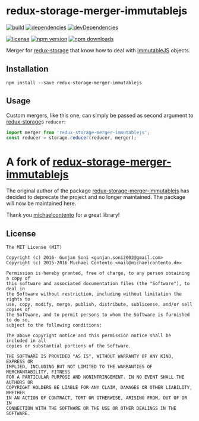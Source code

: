 # redux-storage-merger-immutablejs

[![build](https://travis-ci.org/michaelcontento/redux-storage-merger-immutablejs.svg?branch=master)](https://travis-ci.org/michaelcontento/redux-storage-merger-immutablejs)
[![dependencies](https://david-dm.org/michaelcontento/redux-storage-merger-immutablejs.svg)](https://david-dm.org/michaelcontento/redux-storage-merger-immutablejs)
[![devDependencies](https://david-dm.org/michaelcontento/redux-storage-merger-immutablejs/dev-status.svg)](https://david-dm.org/michaelcontento/redux-storage-merger-immutablejs#info=devDependencies)

[![license](https://img.shields.io/npm/l/redux-storage-merger-immutablejs.svg?style=flat-square)](https://www.npmjs.com/package/redux-storage-merger-immutablejs)
[![npm version](https://img.shields.io/npm/v/redux-storage-merger-immutablejs.svg?style=flat-square)](https://www.npmjs.com/package/redux-storage-merger-immutablejs)
[![npm downloads](https://img.shields.io/npm/dm/redux-storage-merger-immutablejs.svg?style=flat-square)](https://www.npmjs.com/package/redux-storage-merger-immutablejs)

Merger for [redux-storage][] that know how to deal with [ImmutableJS][] objects.

## Installation

    npm install --save redux-storage-merger-immutablejs

## Usage

Custom mergers, like this one, can simply be passed as second argument to [redux-storage][]s `reducer`:

```js
import merger from 'redux-storage-merger-immutablejs';
const reducer = storage.reducer(reducer, merger);
```

# A fork of [redux-storage-merger-immutablejs](https://github.com/michaelcontento/redux-storage-merger-immutablejs)

The original author of the package [redux-storage-merger-immutablejs](https://github.com/michaelcontento/redux-storage-merger-immutablejs) has decided to deprecate the project and no longer maintained. The package will now be maintained here.

Thank you [michaelcontento](https://github.com/michaelcontento) for a great library!

## License

    The MIT License (MIT)

    Copyright (c) 2016- Gunjan Soni <gunjan.soni2002@gmail.com> 
    Copyright (c) 2015-2016 Michael Contento <mail@michaelcontento.de> 

    Permission is hereby granted, free of charge, to any person obtaining a copy of
    this software and associated documentation files (the "Software"), to deal in
    the Software without restriction, including without limitation the rights to
    use, copy, modify, merge, publish, distribute, sublicense, and/or sell copies of
    the Software, and to permit persons to whom the Software is furnished to do so,
    subject to the following conditions:

    The above copyright notice and this permission notice shall be included in all
    copies or substantial portions of the Software.

    THE SOFTWARE IS PROVIDED "AS IS", WITHOUT WARRANTY OF ANY KIND, EXPRESS OR
    IMPLIED, INCLUDING BUT NOT LIMITED TO THE WARRANTIES OF MERCHANTABILITY, FITNESS
    FOR A PARTICULAR PURPOSE AND NONINFRINGEMENT. IN NO EVENT SHALL THE AUTHORS OR
    COPYRIGHT HOLDERS BE LIABLE FOR ANY CLAIM, DAMAGES OR OTHER LIABILITY, WHETHER
    IN AN ACTION OF CONTRACT, TORT OR OTHERWISE, ARISING FROM, OUT OF OR IN
    CONNECTION WITH THE SOFTWARE OR THE USE OR OTHER DEALINGS IN THE SOFTWARE.

  [redux-storage]: https://github.com/react-stack/redux-storage
  [redux-storage-merger-immutablejs]: https://github.com/react-stack/redux-storage-merger-immutablejs
  [ImmutableJS]: https://github.com/react-stack/redux-storage-decorator-immutablejs
